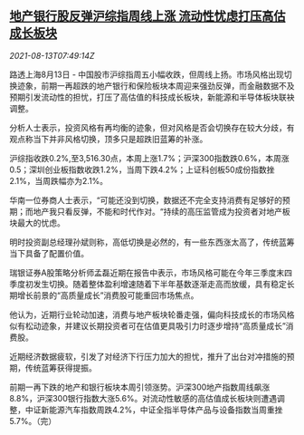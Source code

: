 <!--1628841662000-->
[地产银行股反弹沪综指周线上涨 流动性忧虑打压高估成长板块](https://cn.reuters.com/article/china-stock-market-rea-bank-0813-idCNKBS2FE0QB)
------

<div><i>2021-08-13T07:49:14Z</i></div><p>路透上海8月13日 - 中国股市沪综指周五小幅收跌，但周线上扬。市场风格出现切换迹象，前期一再超跌的地产银行和保险板块本周迎来强劲反弹，而金融数据不及预期引发流动性的担忧，打压了高估值的科技成长板块，新能源和半导体板块联袂调整。</p><p>分析人士表示，投资风格有再均衡的迹象，但对风格是否会切换存在较大分歧，有观点称当下并非风格切换，顶多只是超跌旧蓝筹的补涨。</p><p>沪综指收跌0.2%,至3,516.30点，本周上涨1.7%；沪深300指数跌0.6%，本周涨0.5；深圳创业板指数收跌1.2%，当周下跌4.2%；上证科创板50成份指数挫2.1%，当周跌幅亦为2.1%。</p><p>华南一位券商人士表示，“可能还没到切换，数据还不完全支持消费有足够好的预期；而地产我只看反弹，不能和时代作对。“持续的高压监管成为投资者对地产板块最大的忧虑。</p><p>明时投资副总经理孙斌则称，高低切换是必然的，有一些东西涨太高了，传统蓝筹当下具备了配置价值。</p><p>瑞银证券A股策略分析师孟磊近期在报告中表示，市场风格可能在今年三季度末四季度初发生切换。随着整体盈利增速随着下半年基数逐渐走高而放缓，具有稳定长期增长前景的“高质量成长”消费股可能重回市场焦点。</p><p>他认为，近期行业轮动加速，消费与地产板块轮番走强，偏向科技成长的市场风格似有松动迹象，并建议长期投资者可在估值更具吸引力时逐步增持“高质量成长”消费股。</p><p>近期经济数据疲软，引发了对经济下行压力加大的担忧，推升了出台对冲措施的预期，传统蓝筹获得提振。</p><p>前期一再下跌的地产和银行板块本周引领涨势。沪深300地产指数周线飙涨8.8%，沪深300银行指数大涨5.6%。对流动性敏感的高估值成长板块则遭遇调整，中证新能源汽车指数周跌4.2%，中证全指半导体产品与设备指数当周重挫5.7%。（完）</p>
